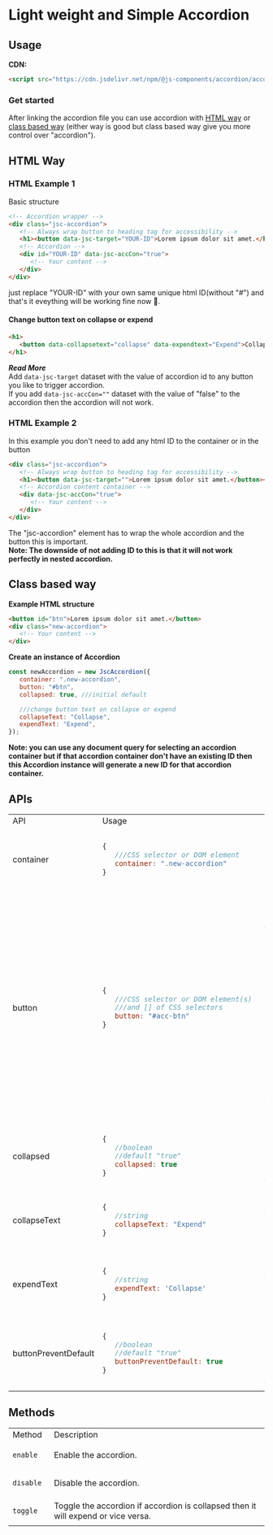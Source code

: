 # Light weight and Simple Accordion

## Usage

**CDN:**
```html
<script src="https://cdn.jsdelivr.net/npm/@js-components/accordion/accordion.min.js"></script>
```

### Get started
After linking the accordion file you can use accordion with [HTML way](#html-way) or [class based way](#class-based-way) (either way is good but class based way give you more control over "accordion").

## HTML Way

### HTML Example 1  

Basic structure

```html
<!-- Accordion wrapper -->
<div class="jsc-accordion">
   <!-- Always wrap button to heading tag for accessibility -->
   <h1><button data-jsc-target="YOUR-ID">Lorem ipsum dolor sit amet.</button></h1>
   <!-- Accordion -->
   <div id="YOUR-ID" data-jsc-accCon="true">
      <!-- Your content -->
   </div>
</div>
```

just replace "YOUR-ID" with your own same unique html ID(without "#") and that's it eveything will be working fine now 🎉.  

#### Change button text on collapse or expend
```html
<h1>
   <button data-collapsetext="collapse" data-expendtext="Expend">Collapse</button>
</h1>
```

***Read More***  
Add `data-jsc-target` dataset with the value of accordion id to any button you like to trigger accordion.  
If you add `data-jsc-accCon=""` dataset with the value of "false" to the accordion then the accordion will not work.

### HTML Example 2
In this example you don't need to add any html ID to the container or in the button

```html
<div class="jsc-accordion">
   <!-- Always wrap button to heading tag for accessibility -->
   <h1><button data-jsc-target="">Lorem ipsum dolor sit amet.</button></h1>
   <!-- Accordion content container -->
   <div data-jsc-accCon="true">
      <!-- Your content -->
   </div>
</div>
```

The "jsc-accordion" element has to wrap the whole accordion and the button this is important.  
**Note: The downside of not adding ID to this is that it will not work perfectly in nested accordion.**  


## Class based way

**Example HTML structure**

```html
<button id="btn">Lorem ipsum dolor sit amet.</button>
<div class="new-accordion">
   <!-- Your content -->
</div>
```

**Create an instance of Accordion**

```javascript
const newAccordion = new JscAccordion({	
   container: ".new-accordion",
   button: "#btn",
   collapsed: true, ///initial default

   ///change button text on collapse or expend
   collapseText: "Collapse",
   expendText: "Expend",
});
```

**Note: you can use any document query for selecting an accordion container but if that accordion container don't have an existing ID then this Accordion instance will generate a new ID for that accordion container.**  


## APIs
<table>
<tr>
<td> API </td> <td> Usage </td> <td> Description </td>
</tr>
<tr>
<td> container </td>
<td>
   
```javascript
{
   ///CSS selector or DOM element
   container: ".new-accordion"
}
```
<td>You can use CSS selector or any DOM element for selecting "accordion".</td>
</td>
</tr>  
<tr>
<td> button </td>
<td>
   
```javascript
{
   ///CSS selector or DOM element(s) 
   ///and [] of CSS selectors
   button: "#acc-btn"
}
```
</td>
<td>You can use single selector as a accordion toggle button or collection of HTML element in array or DOM elements nodes.  

**Note**: you can use either multiple values of DOM query string selector or DOM elements nodes, not both at same time as button property value.</td>
</tr>
<tr>
<td> collapsed </td>
<td>
   
```javascript
{
   //boolean
   //default "true"
   collapsed: true
}
```
</td>
<td>Whether you want accordion to be collapsed or not, default is true.</td>
</tr>
<tr>
<td> collapseText </td>
<td>
   
```javascript
{
   //string
   collapseText: "Expend"
}
```
</td>
<td>If accordion is collapsed then the text of button can be replace by this property value.</td>
</tr>
<tr>
<td> expendText </td>
<td>
   
```javascript
{
   //string
   expendText: 'Collapse'
}
```
</td>
<td>If accordion is expended then the text of button can be replace by this property value.</td>
</tr>
<tr>
<td> buttonPreventDefault </td>
<td>

```javascript
{
   //boolean
   //default "true"
   buttonPreventDefault: true
}
```
</td>
<td>Whether if you want the accordion 'button' to PreventDefault.
Default value is true.</td>
</tr>
</table>  

## Methods
<table>
<tr>
<td> Method </td> <td> Description </td>
</tr>
<tr>
<td>
   
```javascript
enable 
```
</td>
<td>Enable the accordion.</td>
</tr>
<tr>
<td>
   
```javascript
disable 
```
</td>
<td>Disable the accordion.</td>
</tr>
<tr>
<td>
   
```javascript
toggle
```
 </td>
<td>Toggle the accordion if accordion is collapsed then it will expend or vice versa.</td>
</tr>
</table>  
